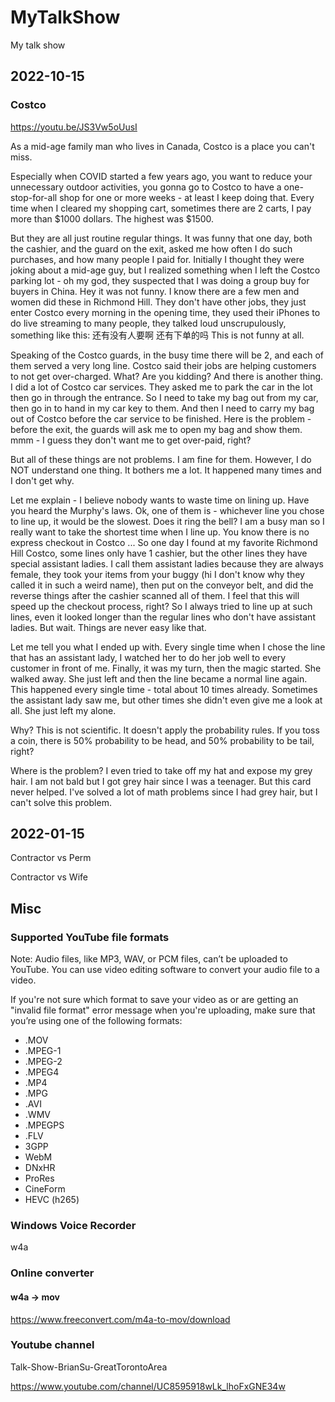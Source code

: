 # MyTalkShow

My talk show

## 2022-10-15

### Costco

<https://youtu.be/JS3Vw5oUusI>

As a mid-age family man who lives in Canada, Costco is a place you can't miss.

Especially when COVID started a few years ago, you want to reduce your unnecessary outdoor activities, you gonna go to Costco to have a one-stop-for-all shop for one or more weeks - at least I keep doing that. Every time when I cleared my shopping cart, sometimes there are 2 carts, I pay more than $1000 dollars. The highest was $1500.

But they are all just routine regular things. It was funny that one day, both the cashier, and the guard on the exit, asked me how often I do such purchases, and how many people I paid for. Initially I thought they were joking about a mid-age guy, but I realized something when I left the Costco parking lot - oh my god, they suspected that I was doing a group buy for buyers in China. Hey it was not funny. I know there are a few men and women did these in Richmond Hill. They don't have other jobs, they just enter Costco every morning in the opening time, they used their iPhones to do live streaming to many people, they talked loud unscrupulously, something like this: 还有没有人要啊 还有下单的吗 This is not funny at all.

Speaking of the Costco guards, in the busy time there will be 2, and each of them served a very long line. Costco said their jobs are helping customers to not get over-charged. What? Are you kidding? And there is another thing. I did a lot of Costco car services. They asked me to park the car in the lot then go in through the entrance. So I need to take my bag out from my car, then go in to hand in my car key to them. And then I need to carry my bag out of Costco before the car service to be finished. Here is the problem - before the exit, the guards will ask me to open my bag and show them. mmm - I guess they don't want me to get over-paid, right?

But all of these things are not problems. I am fine for them. However, I do NOT understand one thing. It bothers me a lot. It happened many times and I don't get why.

Let me explain - I believe nobody wants to waste time on lining up. Have you heard the Murphy's laws. Ok, one of them is - whichever line you chose to line up, it would be the slowest. Does it ring the bell? I am a busy man so I really want to take the shortest time when I line up. You know there is no express checkout in Costco ... So one day I found at my favorite Richmond Hill Costco, some lines only have 1 cashier, but the other lines they have special assistant ladies. I call them assistant ladies because they are always female, they took your items from your buggy (hi I don't know why they called it in such a weird name), then put on the conveyor belt, and did the reverse things after the cashier scanned all of them. I feel that this will speed up the checkout process, right? So I always tried to line up at such lines, even it looked longer than the regular lines who don't have assistant ladies. But wait. Things are never easy like that.

Let me tell you what I ended up with. Every single time when I chose the line that has an assistant lady, I watched her to do her job well to every customer in front of me. Finally, it was my turn, then the magic started. She walked away. She just left and then the line became a normal line again. This happened every single time - total about 10 times already. Sometimes the assistant lady saw me, but other times she didn't even give me a look at all. She just left my alone.

Why? This is not scientific. It doesn't apply the probability rules. If you toss a coin, there is 50% probability to be head, and 50% probability to be tail, right?

Where is the problem? I even tried to take off my hat and expose my grey hair. I am not bald but I got grey hair since I was a teenager. But this card never helped. I've solved a lot of math problems since I had grey hair, but I can't solve this problem.

## 2022-01-15

Contractor vs Perm

Contractor vs Wife

## Misc

### Supported YouTube file formats

Note: Audio files, like MP3, WAV, or PCM files, can’t be uploaded to YouTube. You can use video editing software to convert your audio file to a video.

If you're not sure which format to save your video as or are getting an "invalid file format" error message when you're uploading, make sure that you’re using one of the following formats:

- .MOV
- .MPEG-1
- .MPEG-2
- .MPEG4
- .MP4
- .MPG
- .AVI
- .WMV
- .MPEGPS
- .FLV
- 3GPP
- WebM
- DNxHR
- ProRes
- CineForm
- HEVC (h265)

### Windows Voice Recorder

w4a

### Online converter

#### w4a -> mov

<https://www.freeconvert.com/m4a-to-mov/download>

### Youtube channel

Talk-Show-BrianSu-GreatTorontoArea

<https://www.youtube.com/channel/UC8595918wLk_lhoFxGNE34w>
